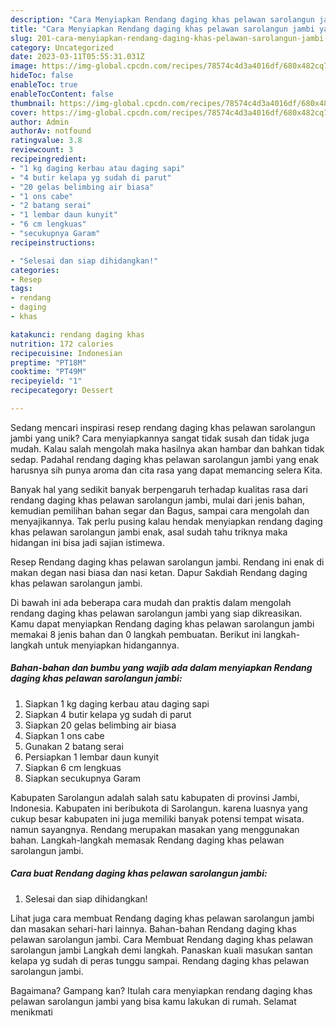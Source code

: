 ```yaml
---
description: "Cara Menyiapkan Rendang daging khas pelawan sarolangun jambi yang Mantap"
title: "Cara Menyiapkan Rendang daging khas pelawan sarolangun jambi yang Mantap"
slug: 201-cara-menyiapkan-rendang-daging-khas-pelawan-sarolangun-jambi-yang-mantap
category: Uncategorized
date: 2023-03-11T05:55:31.031Z
image: https://img-global.cpcdn.com/recipes/78574c4d3a4016df/680x482cq70/rendang-daging-khas-pelawan-sarolangun-jambi-foto-resep-utama.jpg
hideToc: false
enableToc: true
enableTocContent: false
thumbnail: https://img-global.cpcdn.com/recipes/78574c4d3a4016df/680x482cq70/rendang-daging-khas-pelawan-sarolangun-jambi-foto-resep-utama.jpg
cover: https://img-global.cpcdn.com/recipes/78574c4d3a4016df/680x482cq70/rendang-daging-khas-pelawan-sarolangun-jambi-foto-resep-utama.jpg
author: Admin
authorAv: notfound
ratingvalue: 3.8
reviewcount: 3
recipeingredient:
- "1 kg daging kerbau atau daging sapi"
- "4 butir kelapa yg sudah di parut"
- "20 gelas belimbing air biasa"
- "1 ons cabe"
- "2 batang serai"
- "1 lembar daun kunyit"
- "6 cm lengkuas"
- "secukupnya Garam"
recipeinstructions:

- "Selesai dan siap dihidangkan!"
categories:
- Resep
tags:
- rendang
- daging
- khas

katakunci: rendang daging khas 
nutrition: 172 calories
recipecuisine: Indonesian
preptime: "PT18M"
cooktime: "PT49M"
recipeyield: "1"
recipecategory: Dessert

---
```





Sedang mencari inspirasi resep rendang daging khas pelawan sarolangun jambi yang unik? Cara menyiapkannya sangat tidak susah dan tidak juga mudah. Kalau salah mengolah maka hasilnya akan hambar dan bahkan tidak sedap. Padahal rendang daging khas pelawan sarolangun jambi yang enak harusnya sih punya aroma dan cita rasa yang dapat memancing selera Kita.





Banyak hal yang sedikit banyak berpengaruh terhadap kualitas rasa dari rendang daging khas pelawan sarolangun jambi, mulai dari jenis bahan, kemudian pemilihan bahan segar dan Bagus, sampai cara mengolah dan menyajikannya. Tak perlu pusing kalau hendak menyiapkan rendang daging khas pelawan sarolangun jambi enak,      asal sudah tahu triknya maka hidangan ini bisa jadi sajian istimewa.














Resep Rendang daging khas pelawan sarolangun jambi. Rendang ini enak di makan degan nasi biasa dan nasi ketan. Dapur Sakdiah Rendang daging khas pelawan sarolangun jambi.






Di bawah ini ada beberapa cara mudah dan praktis dalam mengolah rendang daging khas pelawan sarolangun jambi yang siap dikreasikan. Kamu dapat menyiapkan Rendang daging khas pelawan sarolangun jambi memakai 8 jenis bahan dan 0 langkah pembuatan. Berikut ini langkah-langkah untuk menyiapkan hidangannya.

<!--inarticleads1-->

##### Bahan-bahan dan bumbu yang wajib ada dalam menyiapkan Rendang daging khas pelawan sarolangun jambi:

1. Siapkan 1 kg daging kerbau atau daging sapi
1. Siapkan 4 butir kelapa yg sudah di parut
1. Siapkan 20 gelas belimbing air biasa
1. Siapkan 1 ons cabe
1. Gunakan 2 batang serai
1. Persiapkan 1 lembar daun kunyit
1. Siapkan 6 cm lengkuas
1. Siapkan secukupnya Garam


Kabupaten Sarolangun adalah salah satu kabupaten di provinsi Jambi, Indonesia. Kabupaten ini beribukota di Sarolangun. karena luasnya yang cukup besar kabupaten ini juga memiliki banyak potensi tempat wisata. namun sayangnya. Rendang merupakan masakan yang menggunakan bahan. Langkah-langkah memasak Rendang daging khas pelawan sarolangun jambi. 

<!--inarticleads2-->

##### Cara buat Rendang daging khas pelawan sarolangun jambi:


1. Selesai dan siap dihidangkan!

Lihat juga cara membuat Rendang daging khas pelawan sarolangun jambi dan masakan sehari-hari lainnya. Bahan-bahan Rendang daging khas pelawan sarolangun jambi. Cara Membuat Rendang daging khas pelawan sarolangun jambi Langkah demi langkah. Panaskan kuali masukan santan kelapa yg sudah di peras tunggu sampai. Rendang daging khas pelawan sarolangun jambi. 

Bagaimana? Gampang kan? Itulah cara menyiapkan rendang daging khas pelawan sarolangun jambi yang bisa kamu lakukan di rumah. Selamat menikmati
